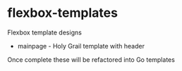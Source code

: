 # flexbox-templates
Flexbox template designs <br>
    <ul><li>mainpage - Holy Grail template with header</li></ul>
Once complete these will be refactored into Go templates
